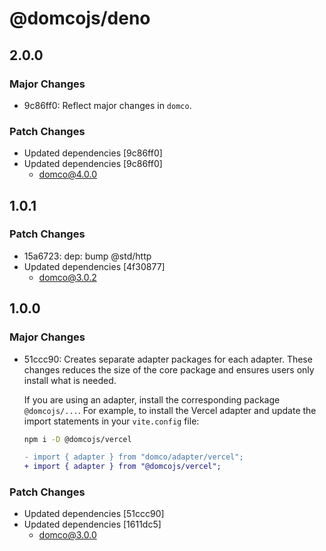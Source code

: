 # @domcojs/deno

## 2.0.0

### Major Changes

- 9c86ff0: Reflect major changes in `domco`.

### Patch Changes

- Updated dependencies [9c86ff0]
- Updated dependencies [9c86ff0]
  - domco@4.0.0

## 1.0.1

### Patch Changes

- 15a6723: dep: bump @std/http
- Updated dependencies [4f30877]
  - domco@3.0.2

## 1.0.0

### Major Changes

- 51ccc90: Creates separate adapter packages for each adapter. These changes reduces the size of the core package and ensures users only install what is needed.

  If you are using an adapter, install the corresponding package `@domcojs/...`. For example, to install the Vercel adapter and update the import statements in your `vite.config` file:

  ```bash
  npm i -D @domcojs/vercel
  ```

  ```diff
  - import { adapter } from "domco/adapter/vercel";
  + import { adapter } from "@domcojs/vercel";
  ```

### Patch Changes

- Updated dependencies [51ccc90]
- Updated dependencies [1611dc5]
  - domco@3.0.0

